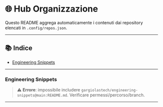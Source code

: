 <!-- ⚠️ AUTO-GENERATED FILE. DO NOT EDIT DIRECTLY. -->
# 🌐 Hub Organizzazione

Questo README aggrega automaticamente i contenuti dai repository elencati in `.config/repos.json`.

---

## 📚 Indice
- [Engineering Snippets](#engineering-snippets)

---

### Engineering Snippets

<!-- INCLUDE: gargiolastech/engineering-snippets@main:README.md -->
> ⚠️ **Errore**: impossibile includere `gargiolastech/engineering-snippets@main:README.md`. Verificare permessi/percorso/branch.

---
